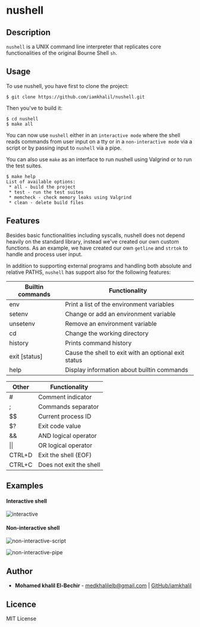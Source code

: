 # nushell

## Description

`nushell` is a UNIX command line interpreter that replicates core
functionalities of the original Bourne Shell `sh`.

## Usage

To use nushell, you have first to clone the project:
```shell 
$ git clone https://github.com/iamkhalil/nushell.git
```
Then you've to build it:
```shell
$ cd nushell
$ make all
```
You can now use `nushell` either in an `interactive
mode` where the shell reads commands from user input on a tty or in a
`non-interactive mode` via a script or by passing input to `nushell` via a
pipe.

You can also use `make` as an interface to run nushell using Valgrind or to run
the test suites.
```shell
$ make help
List of available options:
 * all - build the project
 * test - run the test suites
 * memcheck - check memory leaks using Valgrind
 * clean - delete build files
```

## Features

Besides basic functionalities including syscalls, nushell does not depend
heavily on the standard library, instead we've created our own custom
functions. As an example, we have created our own `getline` and `strtok` to
handle and process user input.

In addition to supporting external programs and handling both absolute and
relative PATHS, `nushell` has support also for the following features:

| Builtin commands | Functionality                                        |
| --------         | -----------                                          |
| env              | Print a list of the environment variables            |
| setenv           | Change or add an environment variable                |
| unsetenv         | Remove an environment variable                       |
| cd               | Change the working directory                         |
| history          | Prints command history                               |
| exit [status]    | Cause the shell to exit with an optional exit status |
| help             | Display information about builtin commands           |


| Other        | Functionality           |
| --------     | ----------              |
| #            | Comment indicator       |
| ;            | Commands separator      |
| $$           | Current process ID      |
| $?           | Exit code value         |
| &&           | AND logical operator    |
| &#124;&#124; | OR logical operator     |
| CTRL+D       | Exit the shell (EOF)    |
| CTRL+C       | Does not exit the shell |


## Examples

#### Interactive shell

![interactive](https://imgur.com/a/jfFjzen)

#### Non-interactive shell

![non-interactive-script](https://imgur.com/a/NB239sa)

![non-interactive-pipe](https://imgur.com/a/L8LhbPZ)

## Author
- **Mohamed khalil El-Bechir** - [medkhalilelb@gmail.com](medkhalilelb@gmail.com) | [GitHub/iamkhalil](https://github.com/iamkhalil)
## Licence
MIT License
